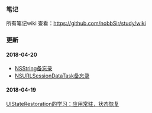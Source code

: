 ### 笔记
所有笔记wiki 查看：https://github.com/nobbSir/study/wiki
### 更新
#### 2018-04-20
* [NSString备忘录](https://github.com/nobbSir/study/wiki/NSString%E5%A4%87%E5%BF%98%E5%BD%95)
 * [NSURLSessionDataTask备忘录](https://github.com/nobbSir/study/wiki/NSURLSessionDataTask%E5%A4%87%E5%BF%98%E5%BD%95)

#### 2018-04-19
[UIStateRestoration的学习：应用常驻，状态恢复](https://github.com/nobbSir/study/wiki/UIStateRestoration%E7%9A%84%E5%AD%A6%E4%B9%A0%EF%BC%9A%E5%BA%94%E7%94%A8%E5%B8%B8%E9%A9%BB%EF%BC%8C%E7%8A%B6%E6%80%81%E6%81%A2%E5%A4%8D)

